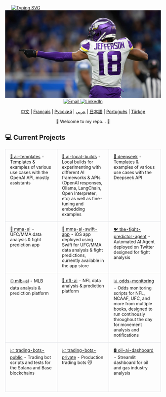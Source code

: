 <div align="left" style="margin-left: 20px;">
    <a href="https://github.com/bestisblessed">
        <!-- <img src="https://readme-typing-svg.demolab.com?font=Georgia&size=20&duration=2500&pause=200&color=800080&background=FFFFFF00&multiline=true&width=500&height=80&lines=Tyler+Durette;I+like+AI+Stuff+and+Sports.." alt="Typing SVG" /> -->
        <img src="https://readme-typing-svg.demolab.com?font=Georgia&size=20&duration=2500&pause=200&color=800080&background=FFFFFF00&multiline=true&width=500&height=80&lines=Tyler+Durette;AI%2C+Algorithms%2C+Automation%2C+Sports.." alt="Typing SVG" />
        <!-- AI, Algos, Automation, Sports... -->
    </a>
</div>

<div align="center">
    <img src="images/justin-jefferson-2.jpg" alt="Justin Jefferson" width="700"/>
    <br>
    <a href="mailto:tyler.durette@gmail.com">
        <img src="https://img.shields.io/badge/-Email-red?style=flat-square&logo=gmail&logoColor=white" alt="Email" />
    </a>
    <a href="https://www.linkedin.com/in/tyler-durette-43b54317a/">
        <img src="https://img.shields.io/badge/-LinkedIn-blue?style=flat-square&logo=linkedin" alt="LinkedIn" />
    </a>
</div>


<p align="center">
    <a href="https://github.com/bestisblessed/bestisblessed/blob/main/README_CN.md">中文</a> |
    <a href="https://github.com/bestisblessed/bestisblessed/blob/main/README_FR.md">Français</a> |
    <a href="https://github.com/bestisblessed/bestisblessed/blob/main/README_RU.md">Русский</a> |
    <a href="https://github.com/bestisblessed/bestisblessed/blob/main/README_AR.md">عربي</a> |
    <a href="https://github.com/bestisblessed/bestisblessed/blob/main/README_JP.md">日本語</a> |
    <a href="https://github.com/bestisblessed/bestisblessed/blob/main/README_PTBR.md">Português</a> |
    <a href="https://github.com/bestisblessed/bestisblessed/blob/main/README_TR.md">Türkçe</a>
</p>
<p align="center">🚀 Welcome to my repo... 🚀</p>


<h2 align="left">💻 Current Projects</h2>
<table align="center" style="table-layout: fixed; width: 100%; border-collapse: collapse;">
    <tr style="height: 160px;">
        <td style="width: 33.33%; padding: 15px; border: 1px solid #e1e4e8; vertical-align: top;">
            <a href="https://github.com/bestisblessed/ai-templates">🤖 ai-templates</a> - Templates & examples of various use cases with the OpenAI API, mostly assistants
        </td>
        <td style="width: 33.33%; padding: 15px; border: 1px solid #e1e4e8; vertical-align: top;">
            <a href="https://github.com/bestisblessed/ai-local-builds">🤖 ai-local-builds</a> - Local builds for experimenting with different AI frameworks & APIs (OpenAI responses, Ollama, LangChain, Open Interpreter, etc) as well as fine-tuning and embedding examples
        </td>
        <td style="width: 33.33%; padding: 15px; border: 1px solid #e1e4e8; vertical-align: top;">
            <a href="https://github.com/bestisblessed/deepseek">🤖 deepseek</a> - Templates & examples of various use cases with the Deepseek API
        </td>
    </tr>
    <tr style="height: 160px;">
        <td style="width: 33.33%; padding: 15px; border: 1px solid #e1e4e8; vertical-align: top;">
            <a href="https://github.com/bestisblessed/mma-ai">🥊 mma-ai</a> - UFC/MMA data analysis & fight prediction app
        </td>
        <td style="width: 33.33%; padding: 15px; border: 1px solid #e1e4e8; vertical-align: top;">
            <a href="https://github.com/bestisblessed/mma-ai-swift-app">📱 mma-ai-swift-app</a> - iOS app deployed using Swift for UFC/MMA data analysis & fight predictions, currently available in the app store
        </td>
        <td style="width: 33.33%; padding: 15px; border: 1px solid #e1e4e8; vertical-align: top;">
            <a href="https://github.com/bestisblessed/the-fight-predictor-agent">🐦 the-fight-predictor-agent</a> - Automated AI Agent deployed on Twitter designed for fight analysis
        </td>
    </tr>
    <tr style="height: 160px;">
        <td style="width: 33.33%; padding: 15px; border: 1px solid #e1e4e8; vertical-align: top;">
            <a href="https://github.com/bestisblessed/mlb-ai">⚾ mlb-ai</a> - MLB data analysis & prediction platform
        </td>
        <td style="width: 33.33%; padding: 15px; border: 1px solid #e1e4e8; vertical-align: top;">
            <a href="https://github.com/bestisblessed/nfl-ai">🏈 nfl-ai</a> - NFL data analysis & prediction platform
        </td>
        <td style="width: 33.33%; padding: 15px; border: 1px solid #e1e4e8; vertical-align: top;">
            <a href="https://github.com/bestisblessed/odds-monitoring">📊 odds-monitoring</a> - Odds monitoring scripts for NFL, NCAAF, UFC, and more from multiple books, designed to run continously throughout the day for movement analysis and notifications
        </td>
    </tr>
    <tr style="height: 160px;">
        <td style="width: 33.33%; padding: 15px; border: 1px solid #e1e4e8; vertical-align: top;">
            <a href="https://github.com/bestisblessed/trading-bots-public">📈 trading-bots-public</a> - Trading bot scripts and tests for the Solana and Base blockchains
        </td>
        <td style="width: 33.33%; padding: 15px; border: 1px solid #e1e4e8; vertical-align: top;">
            <a href="https://github.com/bestisblessed/trading-bots-private">📈 trading-bots-private</a> - Production trading bots 😼
        </td>
        <td style="width: 33.33%; padding: 15px; border: 1px solid #e1e4e8; vertical-align: top;">
            <a href="https://github.com/bestisblessed/oil-ai-dashboard">🛢️ oil-ai-dashboard</a> - Streamlit dashboard for oil and gas industry analysis
        </td>
    </tr>
</table>
</div>
